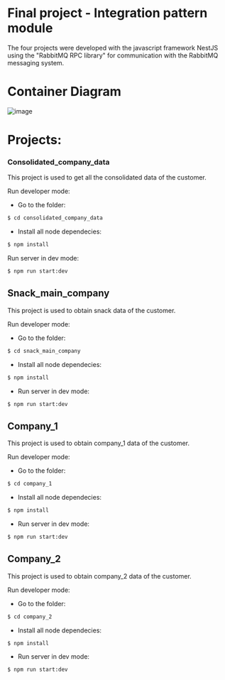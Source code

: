 # Final project -  Integration pattern module

The four projects were developed with the javascript framework NestJS using the "RabbitMQ RPC library" for communication with the RabbitMQ messaging system.

# Container Diagram
![image](https://drive.google.com/uc?export=view&id=1LIFyy5H4yR_P77OU7pmmbBg39bN8Tvt8)

# Projects:

### Consolidated_company_data
This project is used to get all the consolidated data of the customer.

Run developer mode:
- Go to the folder:
```sh
$ cd consolidated_company_data
```
- Install all node dependecies:
```sh
$ npm install
```
Run server in dev mode:
```sh
$ npm run start:dev
```

## Snack_main_company
This project is used to obtain snack data of the customer.

Run developer mode:

- Go to the folder:
```sh
$ cd snack_main_company
```
- Install all node dependecies:
```sh
$ npm install
```
- Run server in dev mode:
```sh
$ npm run start:dev
```
## Company_1
This project is used to obtain company_1 data of the customer.

Run developer mode:

- Go to the folder:
```sh
$ cd company_1
```
- Install all node dependecies:
```sh
$ npm install
```
- Run server in dev mode:
```sh
$ npm run start:dev
```
## Company_2 
This project is used to obtain company_2 data of the customer.

Run developer mode:

- Go to the folder:
```sh
$ cd company_2
```
- Install all node dependecies:
```sh
$ npm install
```
- Run server in dev mode:
```sh
$ npm run start:dev
```